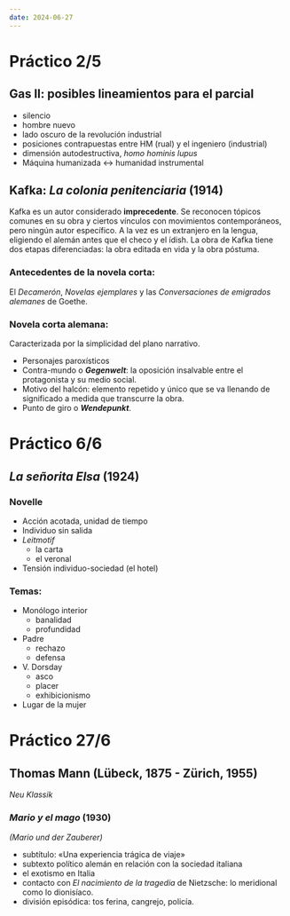 ```yaml
---
date: 2024-06-27
---
```


# Práctico 2/5
## Gas II: posibles lineamientos para el parcial
- silencio
- hombre nuevo 
- lado oscuro de la revolución industrial
- posiciones contrapuestas entre HM (rual) y el ingeniero (industrial)
- dimensión autodestructiva, *homo hominis lupus*
- Máquina humanizada ↔ humanidad instrumental 

## Kafka: _La colonia penitenciaria_ (1914)
Kafka es un autor considerado **imprecedente**. Se reconocen tópicos comunes en su obra y ciertos vínculos con movimientos contemporáneos, pero ningún autor específico. A la vez es un extranjero en la lengua, eligiendo el alemán antes que el checo y el ídish.
La obra de Kafka tiene dos etapas diferenciadas: la obra editada en vida y la obra póstuma. 
### Antecedentes de la novela corta:
El *Decamerón*, *Novelas ejemplares* y las *Conversaciones de emigrados alemanes* de Goethe.
### Novela corta alemana:
Caracterizada por la simplicidad del plano narrativo.
- Personajes paroxísticos
- Contra-mundo o ***Gegenwelt***: la oposición insalvable entre el protagonista y su medio social.
- Motivo del halcón: elemento repetido y único que se va llenando de significado a medida que transcurre la obra.
- Punto de giro o ***Wendepunkt***.

# Práctico 6/6

## *La señorita Elsa* (1924)
### Novelle
- Acción acotada, unidad de tiempo
- Individuo sin salida
- *Leitmotif*
	- la carta
	- el veronal
- Tensión individuo-sociedad (el hotel)
### Temas: 
- Monólogo interior
	- banalidad
	- profundidad
- Padre
	- rechazo
	- defensa
- V. Dorsday
	- asco
	- placer
	- exhibicionismo
- Lugar de la mujer
# Práctico 27/6
## Thomas Mann (Lübeck, 1875 - Zürich, 1955)
*Neu Klassik*
### *Mario y el mago* (1930)
*(Mario und der Zauberer)*
- subtítulo: «Una experiencia trágica de viaje»
- subtexto político alemán en relación con la sociedad italiana
- el exotismo en Italia
- contacto con *El nacimiento de la tragedia* de Nietzsche: lo meridional como lo dionisíaco.
- división episódica: tos ferina, cangrejo, policía. 